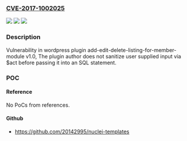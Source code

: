 ### [CVE-2017-1002025](https://cve.mitre.org/cgi-bin/cvename.cgi?name=CVE-2017-1002025)
![](https://img.shields.io/static/v1?label=Product&message=add-edit-delete-listing-for-member-module&color=blue)
![](https://img.shields.io/static/v1?label=Version&message=%3C%201.0%20&color=brighgreen)
![](https://img.shields.io/static/v1?label=Vulnerability&message=SQL%20Injection&color=brighgreen)

### Description

Vulnerability in wordpress plugin add-edit-delete-listing-for-member-module v1.0, The plugin author does not sanitize user supplied input via $act before passing it into an SQL statement.

### POC

#### Reference
No PoCs from references.

#### Github
- https://github.com/20142995/nuclei-templates

